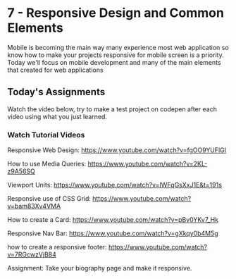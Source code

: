 # 7 - Responsive Design and Common Elements

Mobile is becoming the main way many experience most web application so know how to make your projects responsive for mobile screen is a priority. Today we'll focus on mobile development and many of the main elements that created for web applications

## Today's Assignments

Watch the video below, try to make a test project on codepen after each video using what you just learned.

### Watch Tutorial Videos

Responsive Web Design: https://www.youtube.com/watch?v=fgOO9YUFlGI

How to use Media Queries: https://www.youtube.com/watch?v=2KL-z9A56SQ

Viewport Units: https://www.youtube.com/watch?v=IWFqGsXxJ1E&t=191s

Responsive use of CSS Grid: https://www.youtube.com/watch?v=bam83Xv4VMA

How to create a Card: https://www.youtube.com/watch?v=pBv0YKv7_Hk

Responsive Nav Bar: https://www.youtube.com/watch?v=gXkqy0b4M5g

how to create a responsive footer: https://www.youtube.com/watch?v=7RGcwzVjB84


Assignment: Take your biography page and make it responsive.
